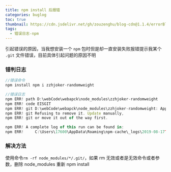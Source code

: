 ```yaml
---
title: npm install 后报错
categories: buglog
toc: true
thumbnail: https://cdn.jsdelivr.net/gh/zouzenghu/blog-cdn@1.1.4/errorBlog/timg.jfif
tags:
  - 错误日志-npm
---
```


引起错误的原因，当我想安装一个 `npm` 包时但是却一直安装失败报错提示我某个 `.git` 文件错误，目前具体引起问题的原因不明

### 错判日志

```javascript
//错误命令
npm install npm i zzhjoker-randomweight

//错误日志
npm ERR! path D:\webCode\webapck\node_modules\zzhjoker-randomweight
npm ERR! code EISGIT
npm ERR! git D:\webCode\webapck\node_modules\zzhjoker-randomweight: Appears to be a git repo or submodule.npm ERR! git     D:\webCode\webapck\node_modules\zzhjoker-randomweight
npm ERR! git Refusing to remove it. Update manually,
npm ERR! git or move it out of the way first.

npm ERR! A complete log of this run can be found in:
npm ERR!     C:\Users\17600\AppData\Roaming\npm-cache\_logs\2019-08-17T06_27_30_818Z-debug.log
```

### 解决方法

使用命令`rm -rf node_modules/*/.git/`，如果 rm 无效或者是无效命令或者参数，删除 node_modules 重新 npm install

